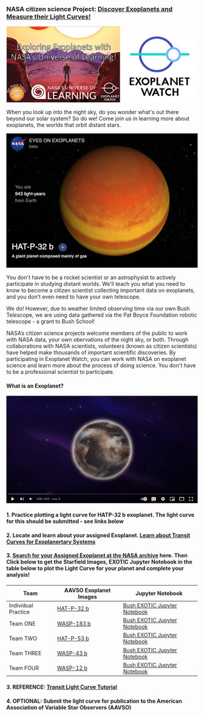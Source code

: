 ### NASA citizen science Project: [Discover Exoplanets and Measure their Light Curves!](https://exoplanets.nasa.gov/exoplanet-watch/about-exoplanet-watch/overview/)

<img src="exoplanetwatch.png" width=300px />
<img src="epw.png" width=200px />

When you look up into the night sky, do you wonder what's out there beyond our solar system? So do we! Come join us in learning more about exoplanets, the worlds that orbit distant stars.

![alt text](hatp32b.png)

You don't have to be a rocket scientist or an astrophysist to actively participate in studying distant worlds. We’ll teach you what you need to know to become a citizen scientist collecting important data on exoplanets, and you don’t even need to have your own telescope. 

We do! However, due to weather limited observing time via our own Bush Telescope, we are using data gathered via the Pat Boyce Foundation robotic telescope - a grant to Bush School!   

NASA’s citizen science projects welcome members of the public to work with NASA data, your own obervations of the night sky, or both. Through collaborations with NASA scientists, volunteers (known as citizen scientists) have helped make thousands of important scientific discoveries. By participating in Exoplanet Watch, you can work with NASA on exoplanet science and learn more about the process of doing science. You don't have to be a professional scientist to participate. 

#### What is an Exoplanet?

[![Watch the video](exovideo.png)](https://youtu.be/0ZOhJe_7GrE&t)

#### 1. Practice plotting a light curve for HATP-32 b exoplanet. The light curve for this should be submitted - see links below

#### 2. Locate and learn about your assigned Exoplanet. [Learn about Transit Curves for Exoplanertary Systems](https://exoplanets.nasa.gov/alien-worlds/ways-to-find-a-planet/#/2)

#### 3. [Search for your Assigned Exoplanet at the NASA archive](https://exoplanets.nasa.gov/eyes-on-exoplanets/?destinations=%2Falien-worlds%2Fexoplanet-travel-bureau%3Fcid%3D1%2Ctravel_bureau_missions#/) here. Then Click below to get the Starfield Images, EXOTIC Jupyter Notebook in the table below to plot the Light Curve for your planet and complete your analysis!

Team | AAVSO Exoplanet Images  | Jupyter Notebook
--- | --- | --- |
Individual Practice | [HAT-P-32 b](https://exoplanets.nasa.gov/exoplanet-catalog/1434/hat-p-32-b/)  | <a href="https://bushastrolab.com/hub/user-redirect/git-pull?repo=https%3A%2F%2Fgithub.com%2Fchandrunarayan%2Fastronomy&branch=gh-pages&urlpath=lab%2Ftree%2Fastronomy%2Fprojects%2F8_exoplanet_discovery%2FBush_Exotic.ipynb?reset">Bush EXOTIC Jupyter Notebook</a>
Team ONE | [WASP-183 b](https://exoplanets.nasa.gov/exoplanet-catalog/6525/wasp-183-b/)  | <a href="https://bushastrolab.com/hub/user-redirect/git-pull?repo=https%3A%2F%2Fgithub.com%2Fchandrunarayan%2Fastronomy&branch=gh-pages&urlpath=lab%2Ftree%2Fastronomy%2Fprojects%2F8_exoplanet_discovery%2FBush_Exotic.ipynb?reset">Bush EXOTIC Jupyter Notebook</a>
Team TWO | [HAT-P-53 b](https://exoplanets.nasa.gov/exoplanet-catalog/4254/hat-p-53-b/)  | <a href="https://bushastrolab.com/hub/user-redirect/git-pull?repo=https%3A%2F%2Fgithub.com%2Fchandrunarayan%2Fastronomy&branch=gh-pages&urlpath=lab%2Ftree%2Fastronomy%2Fprojects%2F8_exoplanet_discovery%2FBush_Exotic.ipynb?reset">Bush EXOTIC Jupyter Notebook</a>
Team THREE | [WASP-43 b](https://exoplanets.nasa.gov/exoplanet-catalog/5675/wasp-43-b/)  |  <a href="https://bushastrolab.com/hub/user-redirect/git-pull?repo=https%3A%2F%2Fgithub.com%2Fchandrunarayan%2Fastronomy&branch=gh-pages&urlpath=lab%2Ftree%2Fastronomy%2Fprojects%2F8_exoplanet_discovery%2FBush_Exotic.ipynb?reset">Bush EXOTIC Jupyter Notebook</a>
Team FOUR | [WASP-12 b](https://exoplanets.nasa.gov/exoplanet-catalog/5120/wasp-12-b/) | <a href="https://bushastrolab.com/hub/user-redirect/git-pull?repo=https%3A%2F%2Fgithub.com%2Fchandrunarayan%2Fastronomy&branch=gh-pages&urlpath=lab%2Ftree%2Fastronomy%2Fprojects%2F8_exoplanet_discovery%2FBush_Exotic.ipynb?reset">Bush EXOTIC Jupyter Notebook</a>

#### 3. REFERENCE: [Transit Light Curve Tutorial](https://avanderburg.github.io/tutorial/tutorial.html)

#### 4. OPTIONAL: Submit the light curve for publication to the American Association of Variable Star Observers (AAVSO)  


